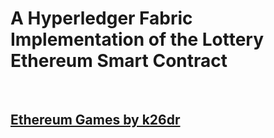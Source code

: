 # A Hyperledger Fabric Implementation of the Lottery Ethereum Smart Contract

<br/>

## [Ethereum Games by k26dr](https://github.com/k26dr/ethereum-games/tree/master/contracts)

